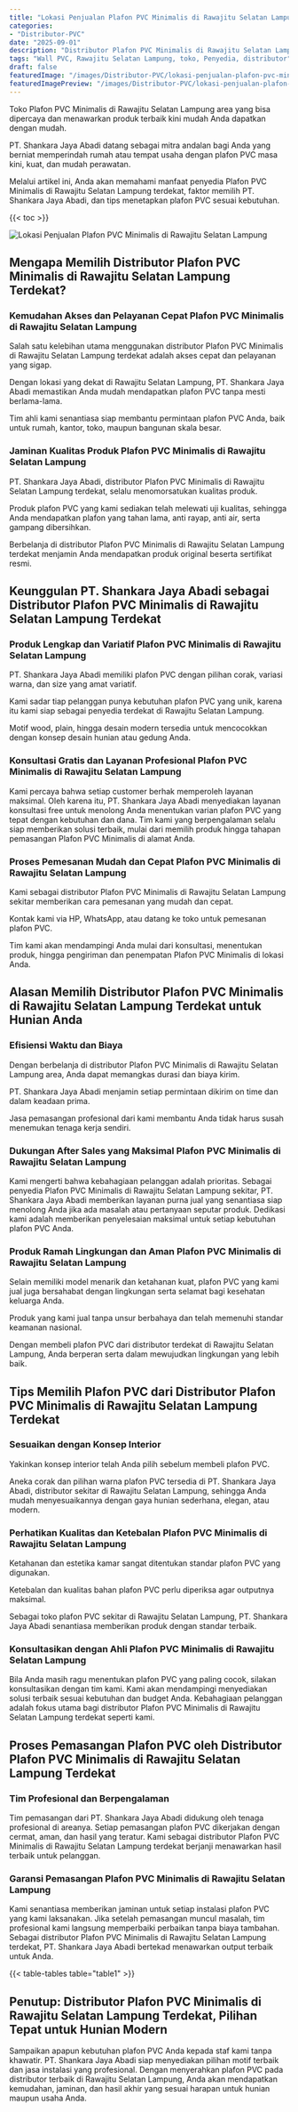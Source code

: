 ```yaml
---
title: "Lokasi Penjualan Plafon PVC Minimalis di Rawajitu Selatan Lampung"
categories:
- "Distributor-PVC"
date: "2025-09-01"
description: "Distributor Plafon PVC Minimalis di Rawajitu Selatan Lampung untuk rumah, perkantoran, dan toko. Material berkualitas, variasi motif, warna modern, beserta layanan instalasi oleh tenaga ahli profesional serta garansi resmi!|Servis distribusi Plafon PVC Minimalis di Rawajitu Selatan Lampung bagi keperluan rumah, perkantoran, atau ritel, dengan material berkualitas dan instalasi oleh teknisi profesional serta garansi resmi.|Pilihan Plafon PVC Minimalis di Rawajitu Selatan Lampung yang terbukti bagi rumah, office, serta toko, bersama panel terbaik dan instalasi oleh tenaga ahli berpengalaman dan jaminan resmi.|Penjualan Plafon PVC Minimalis di Rawajitu Selatan Lampung bagi tempat tinggal, office, dan toko, dengan produk unggulan dan penempatan ditangani oleh tenaga ahli ahli, disertai beserta kepastian resmi.}"
tags: "Wall PVC, Rawajitu Selatan Lampung, toko, Penyedia, distributor"
draft: false
featuredImage: "/images/Distributor-PVC/lokasi-penjualan-plafon-pvc-minimalis-di-rawajitu-selatan-lampung.png"
featuredImagePreview: "/images/Distributor-PVC/lokasi-penjualan-plafon-pvc-minimalis-di-rawajitu-selatan-lampung.png"
---
```


Toko Plafon PVC Minimalis di Rawajitu Selatan Lampung area yang bisa dipercaya dan menawarkan produk terbaik kini mudah Anda dapatkan dengan mudah.

PT. Shankara Jaya Abadi datang sebagai mitra andalan bagi Anda yang berniat memperindah rumah atau tempat usaha dengan plafon PVC masa kini, kuat, dan mudah perawatan.

Melalui artikel ini, Anda akan memahami manfaat penyedia Plafon PVC Minimalis di Rawajitu Selatan Lampung terdekat, faktor memilih PT. Shankara Jaya Abadi, dan tips menetapkan plafon PVC sesuai kebutuhan.

{{< toc >}}

![Lokasi Penjualan Plafon PVC Minimalis di Rawajitu Selatan Lampung](/images/Distributor-PVC/Lokasi-Penjualan-Plafon-PVC-Minimalis-di-Rawajitu-Selatan-Lampung.png)

## Mengapa Memilih Distributor Plafon PVC Minimalis di Rawajitu Selatan Lampung Terdekat?

### Kemudahan Akses dan Pelayanan Cepat Plafon PVC Minimalis di Rawajitu Selatan Lampung

Salah satu kelebihan utama menggunakan distributor Plafon PVC Minimalis di Rawajitu Selatan Lampung terdekat adalah akses cepat dan pelayanan yang sigap.

Dengan lokasi yang dekat di Rawajitu Selatan Lampung, PT. Shankara Jaya Abadi memastikan Anda mudah mendapatkan plafon PVC tanpa mesti berlama-lama.

Tim ahli kami senantiasa siap membantu permintaan plafon PVC Anda, baik untuk rumah, kantor, toko, maupun bangunan skala besar.

### Jaminan Kualitas Produk Plafon PVC Minimalis di Rawajitu Selatan Lampung

PT. Shankara Jaya Abadi, distributor Plafon PVC Minimalis di Rawajitu Selatan Lampung terdekat, selalu menomorsatukan kualitas produk.

Produk plafon PVC yang kami sediakan telah melewati uji kualitas, sehingga Anda mendapatkan plafon yang tahan lama, anti rayap, anti air, serta gampang dibersihkan.

Berbelanja di distributor Plafon PVC Minimalis di Rawajitu Selatan Lampung terdekat menjamin Anda mendapatkan produk original beserta sertifikat resmi.

## Keunggulan PT. Shankara Jaya Abadi sebagai Distributor Plafon PVC Minimalis di Rawajitu Selatan Lampung Terdekat

### Produk Lengkap dan Variatif Plafon PVC Minimalis di Rawajitu Selatan Lampung

PT. Shankara Jaya Abadi memiliki plafon PVC dengan pilihan corak, variasi warna, dan size yang amat variatif.

Kami sadar tiap pelanggan punya kebutuhan plafon PVC yang unik, karena itu kami siap sebagai penyedia terdekat di Rawajitu Selatan Lampung.

Motif wood, plain, hingga desain modern tersedia untuk mencocokkan dengan konsep desain hunian atau gedung Anda.

### Konsultasi Gratis dan Layanan Profesional Plafon PVC Minimalis di Rawajitu Selatan Lampung

Kami percaya bahwa setiap customer berhak memperoleh layanan maksimal. Oleh karena itu, PT. Shankara Jaya Abadi menyediakan layanan konsultasi free untuk menolong Anda menentukan varian plafon PVC yang tepat dengan kebutuhan dan dana. Tim kami yang berpengalaman selalu siap memberikan solusi terbaik, mulai dari memilih produk hingga tahapan pemasangan Plafon PVC Minimalis di alamat Anda.

### Proses Pemesanan Mudah dan Cepat Plafon PVC Minimalis di Rawajitu Selatan Lampung

Kami sebagai distributor Plafon PVC Minimalis di Rawajitu Selatan Lampung sekitar memberikan cara pemesanan yang mudah dan cepat.

Kontak kami via HP, WhatsApp, atau datang ke toko untuk pemesanan plafon PVC.

Tim kami akan mendampingi Anda mulai dari konsultasi, menentukan produk, hingga pengiriman dan penempatan Plafon PVC Minimalis di lokasi Anda.

## Alasan Memilih Distributor Plafon PVC Minimalis di Rawajitu Selatan Lampung Terdekat untuk Hunian Anda

### Efisiensi Waktu dan Biaya

Dengan berbelanja di distributor Plafon PVC Minimalis di Rawajitu Selatan Lampung area, Anda dapat memangkas durasi dan biaya kirim.

PT. Shankara Jaya Abadi menjamin setiap permintaan dikirim on time dan dalam keadaan prima.

Jasa pemasangan profesional dari kami membantu Anda tidak harus susah menemukan tenaga kerja sendiri.

### Dukungan After Sales yang Maksimal Plafon PVC Minimalis di Rawajitu Selatan Lampung

Kami mengerti bahwa kebahagiaan pelanggan adalah prioritas. Sebagai penyedia Plafon PVC Minimalis di Rawajitu Selatan Lampung sekitar, PT. Shankara Jaya Abadi memberikan layanan purna jual yang senantiasa siap menolong Anda jika ada masalah atau pertanyaan seputar produk. Dedikasi kami adalah memberikan penyelesaian maksimal untuk setiap kebutuhan plafon PVC Anda.

### Produk Ramah Lingkungan dan Aman Plafon PVC Minimalis di Rawajitu Selatan Lampung

Selain memiliki model menarik dan ketahanan kuat, plafon PVC yang kami jual juga bersahabat dengan lingkungan serta selamat bagi kesehatan keluarga Anda.

Produk yang kami jual tanpa unsur berbahaya dan telah memenuhi standar keamanan nasional.

Dengan membeli plafon PVC dari distributor terdekat di Rawajitu Selatan Lampung, Anda berperan serta dalam mewujudkan lingkungan yang lebih baik.

## Tips Memilih Plafon PVC dari Distributor Plafon PVC Minimalis di Rawajitu Selatan Lampung Terdekat

### Sesuaikan dengan Konsep Interior

Yakinkan konsep interior telah Anda pilih sebelum membeli plafon PVC.

Aneka corak dan pilihan warna plafon PVC tersedia di PT. Shankara Jaya Abadi, distributor sekitar di Rawajitu Selatan Lampung, sehingga Anda mudah menyesuaikannya dengan gaya hunian sederhana, elegan, atau modern.

### Perhatikan Kualitas dan Ketebalan Plafon PVC Minimalis di Rawajitu Selatan Lampung

Ketahanan dan estetika kamar sangat ditentukan standar plafon PVC yang digunakan.

Ketebalan dan kualitas bahan plafon PVC perlu diperiksa agar outputnya maksimal.

Sebagai toko plafon PVC sekitar di Rawajitu Selatan Lampung, PT. Shankara Jaya Abadi senantiasa memberikan produk dengan standar terbaik.

### Konsultasikan dengan Ahli Plafon PVC Minimalis di Rawajitu Selatan Lampung

Bila Anda masih ragu menentukan plafon PVC yang paling cocok, silakan konsultasikan dengan tim kami. Kami akan mendampingi menyediakan solusi terbaik sesuai kebutuhan dan budget Anda. Kebahagiaan pelanggan adalah fokus utama bagi distributor Plafon PVC Minimalis di Rawajitu Selatan Lampung terdekat seperti kami.

## Proses Pemasangan Plafon PVC oleh Distributor Plafon PVC Minimalis di Rawajitu Selatan Lampung Terdekat

### Tim Profesional dan Berpengalaman

Tim pemasangan dari PT. Shankara Jaya Abadi didukung oleh tenaga profesional di areanya. Setiap pemasangan plafon PVC dikerjakan dengan cermat, aman, dan hasil yang teratur. Kami sebagai distributor Plafon PVC Minimalis di Rawajitu Selatan Lampung terdekat berjanji menawarkan hasil terbaik untuk pelanggan.

### Garansi Pemasangan Plafon PVC Minimalis di Rawajitu Selatan Lampung

Kami senantiasa memberikan jaminan untuk setiap instalasi plafon PVC yang kami laksanakan. Jika setelah pemasangan muncul masalah, tim profesional kami langsung memperbaiki perbaikan tanpa biaya tambahan. Sebagai distributor Plafon PVC Minimalis di Rawajitu Selatan Lampung terdekat, PT. Shankara Jaya Abadi bertekad menawarkan output terbaik untuk Anda.

{{< table-tables table="table1" >}}

## Penutup: Distributor Plafon PVC Minimalis di Rawajitu Selatan Lampung Terdekat, Pilihan Tepat untuk Hunian Modern

Sampaikan apapun kebutuhan plafon PVC Anda kepada staf kami tanpa khawatir. PT. Shankara Jaya Abadi siap menyediakan pilihan motif terbaik dan jasa instalasi yang profesional. Dengan menyerahkan plafon PVC pada distributor terbaik di Rawajitu Selatan Lampung, Anda akan mendapatkan kemudahan, jaminan, dan hasil akhir yang sesuai harapan untuk hunian maupun usaha Anda.
